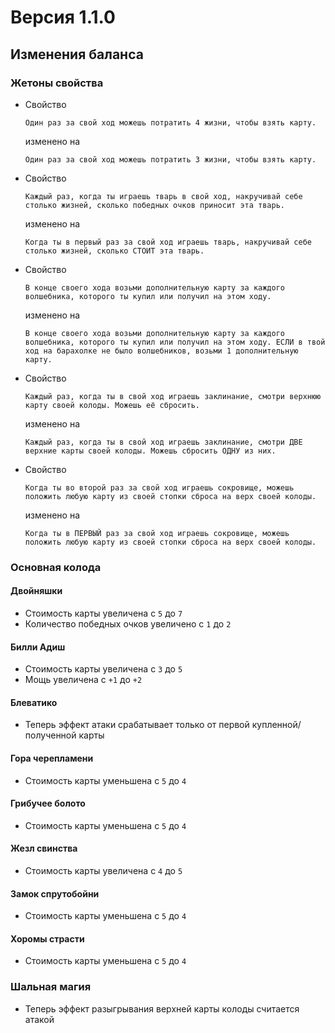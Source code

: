 # Версия 1.1.0

## Изменения баланса

### Жетоны свойства

- Свойство 
  
    `Один раз за свой ход можешь потратить 4 жизни, чтобы взять карту.`

    изменено на 

    `Один раз за свой ход можешь потратить 3 жизни, чтобы взять карту.`

- Свойство 
  
    `Каждый раз, когда ты играешь тварь в свой ход, накручивай себе столько жизней, сколько победных очков приносит эта тварь.`

    изменено на 

    `Когда ты в первый раз за свой ход играешь тварь, накручивай себе столько жизней, сколько СТОИТ эта тварь.`

- Свойство 
  
    `В конце своего хода возьми дополнительную карту за каждого волшебника, которого ты купил или получил на этом ходу.`

    изменено на 

    `В конце своего хода возьми дополнительную карту за каждого волшебника, которого ты купил или получил на этом ходу. ЕСЛИ в твой ход на барахолке не было волшебников, возьми 1 дополнительную карту.`

- Свойство 
  
    `Каждый раз, когда ты в свой ход играешь заклинание, смотри верхнюю карту своей колоды. Можешь её сбросить.`

    изменено на 

    `Каждый раз, когда ты в свой ход играешь заклинание, смотри ДВЕ верхние карты своей колоды. Можешь сбросить ОДНУ из них.`

- Свойство 
  
    `Когда ты во второй раз за свой ход играешь сокровище, можешь положить любую карту из своей стопки сброса на верх своей колоды.`

    изменено на 

    `Когда ты в ПЕРВЫЙ раз за свой ход играешь сокровище, можешь положить любую карту из своей стопки сброса на верх своей колоды.`

### Основная колода

#### Двойняшки

- Стоимость карты увеличена с `5` до `7`
- Количество победных очков увеличено с `1` до `2`

#### Билли Адиш

- Стоимость карты увеличена с `3` до `5`
- Мощь увеличена с `+1` до `+2`

#### Блеватико

- Теперь эффект атаки срабатывает только от первой купленной/полученной карты

#### Гора черепламени

- Стоимость карты уменьшена с `5` до `4`

#### Грибучее болото

- Стоимость карты уменьшена с `5` до `4`

#### Жезл свинства

- Стоимость карты увеличена с `4` до `5`

#### Замок спрутобойни

- Стоимость карты уменьшена с `5` до `4`

#### Хоромы страсти

- Стоимость карты уменьшена с `5` до `4`

### Шальная магия

- Теперь эффект разыгрывания верхней карты колоды считается атакой


